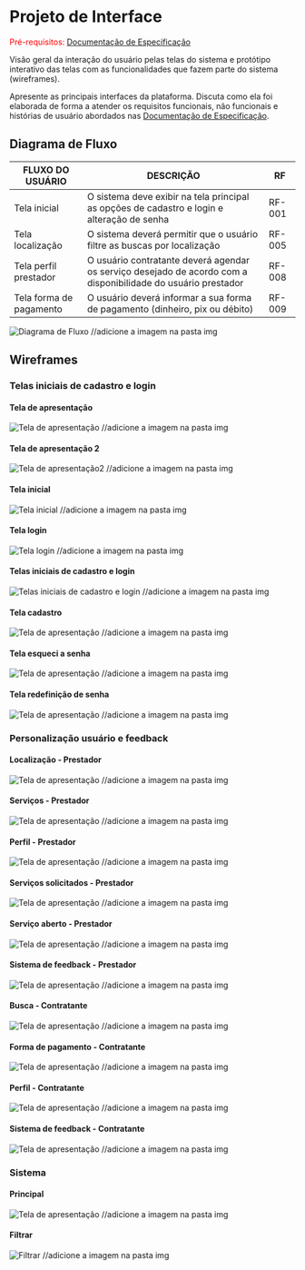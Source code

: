 
# Projeto de Interface

<span style="color:red">Pré-requisitos: <a href="2-Especificação do Projeto.md"> Documentação de Especificação</a></span>

Visão geral da interação do usuário pelas telas do sistema e protótipo interativo das telas com as funcionalidades que fazem parte do sistema (wireframes).

 Apresente as principais interfaces da plataforma. Discuta como ela foi elaborada de forma a atender os requisitos funcionais, não funcionais e histórias de usuário abordados nas <a href="2-Especificação do Projeto.md"> Documentação de Especificação</a>.

## Diagrama de Fluxo

|FLUXO DO USUÁRIO | DESCRIÇÃO | RF |
|-----------------|-----------|----|
|Tela inicial| O sistema deve exibir na tela principal as opções de cadastro e login e alteração de senha  |RF-001|
|Tela localização| O sistema deverá permitir que o usuário filtre as buscas por localização |RF-005|
|Tela perfil prestador| O usuário contratante deverá agendar os serviço desejado de acordo com a disponibilidade do usuário prestador|RF-008|
|Tela forma de pagamento| O usuário deverá informar a sua forma de pagamento (dinheiro, pix ou débito) |RF-009|

![Diagrama de Fluxo](img/diagramafluxo.png) //adicione a imagem na pasta img

## Wireframes

### Telas iniciais de cadastro e login

#### Tela de apresentação

![Tela de apresentação](img/nomearquivo.png) //adicione a imagem na pasta img

#### Tela de apresentação 2

![Tela de apresentação2](img/nomearquivo.png) //adicione a imagem na pasta img

#### Tela inicial

![Tela inicial](img/nomearquivo.png) //adicione a imagem na pasta img

#### Tela login

![Tela login](img/nomearquivo.png) //adicione a imagem na pasta img

#### Telas iniciais de cadastro e login

![Telas iniciais de cadastro e login](img/nomearquivo.png) //adicione a imagem na pasta img

#### Tela cadastro

![Tela de apresentação](img/nomearquivo.png) //adicione a imagem na pasta img

#### Tela esqueci a senha

![Tela de apresentação](img/nomearquivo.png) //adicione a imagem na pasta img

#### Tela redefinição de senha

![Tela de apresentação](img/nomearquivo.png) //adicione a imagem na pasta img

### Personalização usuário e feedback



#### Localização - Prestador

![Tela de apresentação](img/nomearquivo.png) //adicione a imagem na pasta img
 
#### Serviços - Prestador

![Tela de apresentação](img/nomearquivo.png) //adicione a imagem na pasta img

#### Perfil - Prestador

![Tela de apresentação](img/nomearquivo.png) //adicione a imagem na pasta img

#### Serviços solicitados - Prestador

![Tela de apresentação](img/nomearquivo.png) //adicione a imagem na pasta img
 
#### Serviço aberto - Prestador

![Tela de apresentação](img/nomearquivo.png) //adicione a imagem na pasta img

#### Sistema de feedback - Prestador

![Tela de apresentação](img/nomearquivo.png) //adicione a imagem na pasta img

#### Busca - Contratante

![Tela de apresentação](img/nomearquivo.png) //adicione a imagem na pasta img

#### Forma de pagamento - Contratante

![Tela de apresentação](img/nomearquivo.png) //adicione a imagem na pasta img

#### Perfil - Contratante

![Tela de apresentação](img/nomearquivo.png) //adicione a imagem na pasta img

#### Sistema de feedback - Contratante

![Tela de apresentação](img/nomearquivo.png) //adicione a imagem na pasta img

### Sistema


#### Principal

![Tela de apresentação](img/nomearquivo.png) //adicione a imagem na pasta img

#### Filtrar

![Filtrar](img/nomearquivo.png) //adicione a imagem na pasta img
























